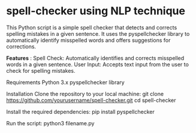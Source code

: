 # spell-checker using NLP technique

This Python script is a simple spell checker that detects and corrects spelling mistakes in a given sentence. It uses the pyspellchecker library to automatically identify misspelled words and offers suggestions for corrections.

**Features** : 
Spell Check: Automatically identifies and corrects misspelled words in a given sentence.
User Input: Accepts text input from the user to check for spelling mistakes.

Requirements
Python 3.x
pyspellchecker library

Installation
Clone the repository to your local machine:
git clone https://github.com/yourusername/spell-checker.git
cd spell-checker

Install the required dependencies:
pip install pyspellchecker

Run the script:
python3 filename.py
